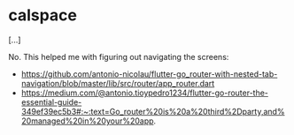 # calspace

[...]

No. This helped me with figuring out navigating the screens: 
- https://github.com/antonio-nicolau/flutter-go_router-with-nested-tab-navigation/blob/master/lib/src/router/app_router.dart
- https://medium.com/@antonio.tioypedro1234/flutter-go-router-the-essential-guide-349ef39ec5b3#:~:text=Go_router%20is%20a%20third%2Dparty,and%20managed%20in%20your%20app.
